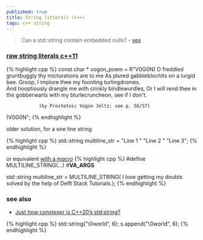```yaml
---
published: true
title: String litterals (c++)
tags: c++ string
---
```

> Can a std::string contain embedded nulls? - [yes](https://stackoverflow.com/questions/2845769/can-a-stdstring-contain-embedded-nulls)

### [raw string literals c++11](https://stackoverflow.com/a/5460235/51386)

{% highlight cpp %}
const char * vogon_poem = R"V0G0N(
             O freddled gruntbuggly thy micturations are to me
                 As plured gabbleblochits on a lurgid bee.
              Groop, I implore thee my foonting turlingdromes.   
           And hooptiously drangle me with crinkly bindlewurdles,
Or I will rend thee in the gobberwarts with my blurlecruncheon, see if I don't.

                (by Prostetnic Vogon Jeltz; see p. 56/57)
)V0G0N";
{% endhighlight %}

older solution, for a one line string

{% highlight cpp %}
std::string multiline_str =
    "Line 1 "
    "Line 2 "
    "Line 3";
{% endhighlight %}

or equivalent [with a _macro_](https://www.delftstack.com/howto/cpp/cpp-multiline-string-cpp/)
{% highlight cpp %}
#define MULTILINE_STRING(...) #__VA_ARGS__

 std::string multiline_str = MULTILINE_STRING(
      I love getting my doubts solved 
      by the help of Delft Stack Tutorials.);
{% endhighlight %}

### see also
- [	Just how constexpr is C++20’s std:string?](https://news.ycombinator.com/item?id=37431425)

{% highlight cpp %}
std::string("\0world", 6);
s.append("\0world", 6);
{% endhighlight %}
